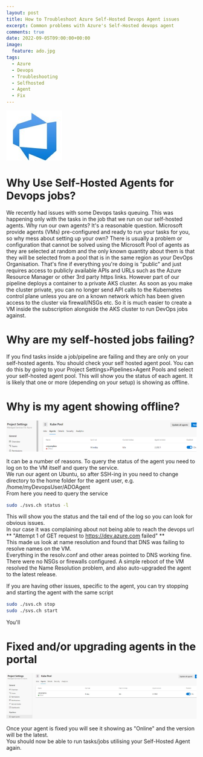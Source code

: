 ```yaml
---
layout: post
title: How to Troubleshoot Azure Self-Hosted Devops Agent issues
excerpt: Common problems with Azure's Self-Hosted devops agent
comments: true
date: 2022-09-05T09:00:00+00:00
image:
  feature: ado.jpg
tags: 
  - Azure
  - Devops
  - Troubleshooting
  - Selfhosted
  - Agent
  - Fix
---
```

![image](/public/ado.jpg)

<H1>Why Use Self-Hosted Agents for Devops jobs?</H1>
We recently had issues with some Devops tasks queuing. This was happening only with the tasks in the job that we run on our self-hosted agents.  
Why run our own agents?  It's a reasonable question. Microsoft provide agents (VMs) pre-configured and ready to run your tasks for you, so why mess about setting up your own?  
There is usually a problem or configuration that cannot be solved using the Microsoft Pool of agents as they are selected at random and the only known quantity about them is that they will be selected from a pool that is in the same region as your DevOps Organisation. That's fine if everything you're doing is "public" and just requires access to publicly available APIs and URLs such as the Azure Resource Manager or other 3rd party https links.  
However part of our pipeline deploys a container to a private AKS cluster. As soon as you make the cluster private, you can no longer send API calls to the Kubernetes control plane unless you are on a known network which has been given access to the cluster via firewall/NSGs etc.
So it is much easier to create a VM inside the subscription alongside the AKS cluster to run DevOps jobs against.
<P>
<H1>Why are my self-hosted jobs failing?</H1>
If you find tasks inside a job/pipeline are failing and they are only on your self-hosted agents. You should check your self hosted agent pool.
You can do this by going to your Project Settings>Pipelines>Agent Pools and select your self-hosted agent pool. This will show you the status of each agent.  
It is likely that one or more (depending on your setup) is showing as offline.
<P>
<H1>Why is my agent showing offline?</H1>

  
![image](/public/agentpool2.png)
 
It can be a number of reasons.  To query the status of the agent you need to log on to the VM itself and query the service.  
We run our agent on Ubuntu, so after SSH-ing in you need to change directory to the home folder for the agent user, e.g.
/home/myDevopsUser/ADOAgent  
From here you need to query the service
   
```Bash
sudo ./svs.ch status -l
```
   
This will show you the status and the tail end of the log so you can look for obvious issues.  
In our case it was complaining about not being able to reach the devops url ** "Attempt 1 of GET request to https://dev.azure.com failed" **  
This made us look at name resolution and found that DNS was failing to resolve names on the VM.  
Everything in the resolv.conf and other areas pointed to DNS working fine.  There were no NSGs or firewalls configured.
A simple reboot of the VM resolved the Name Resolution problem, and also auto-upgraded the agent to the latest release.
  
If you are having other issues, specific to the agent, you can try stopping and starting the agent with the same script

```Bash
sudo ./svs.ch stop
sudo ./svs.ch start
```
You'll
  
<H1>Fixed and/or upgrading agents in the portal</H1>
  
  
![image](/public/agentpool1.jpg)
 
Once your agent is fixed you will see it showing as "Online" and the version will be the latest.  
You should now be able to run tasks/jobs utilising your Self-Hosted Agent again.

